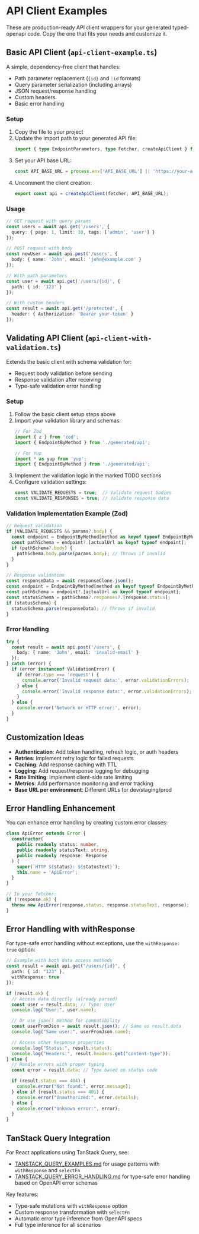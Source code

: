 # API Client Examples

These are production-ready API client wrappers for your generated typed-openapi code. Copy the one that fits your needs and customize it.

## Basic API Client (`api-client-example.ts`)

A simple, dependency-free client that handles:
- Path parameter replacement (`{id}` and `:id` formats)
- Query parameter serialization (including arrays)
- JSON request/response handling
- Custom headers
- Basic error handling

### Setup

1. Copy the file to your project
2. Update the import path to your generated API file:
   ```typescript
   import { type EndpointParameters, type Fetcher, createApiClient } from './generated/api';
   ```
3. Set your API base URL:
   ```typescript
   const API_BASE_URL = process.env['API_BASE_URL'] || 'https://your-api.com';
   ```
4. Uncomment the client creation:
   ```typescript
   export const api = createApiClient(fetcher, API_BASE_URL);
   ```

### Usage

```typescript
// GET request with query params
const users = await api.get('/users', {
  query: { page: 1, limit: 10, tags: ['admin', 'user'] }
});

// POST request with body
const newUser = await api.post('/users', {
  body: { name: 'John', email: 'john@example.com' }
});

// With path parameters
const user = await api.get('/users/{id}', {
  path: { id: '123' }
});

// With custom headers
const result = await api.get('/protected', {
  header: { Authorization: 'Bearer your-token' }
});
```

## Validating API Client (`api-client-with-validation.ts`)

Extends the basic client with schema validation for:
- Request body validation before sending
- Response validation after receiving
- Type-safe validation error handling

### Setup

1. Follow the basic client setup steps above
2. Import your validation library and schemas:
   ```typescript
   // For Zod
   import { z } from 'zod';
   import { EndpointByMethod } from './generated/api';

   // For Yup
   import * as yup from 'yup';
   import { EndpointByMethod } from './generated/api';
   ```
3. Implement the validation logic in the marked TODO sections
4. Configure validation settings:
   ```typescript
   const VALIDATE_REQUESTS = true;  // Validate request bodies
   const VALIDATE_RESPONSES = true; // Validate response data
   ```

### Validation Implementation Example (Zod)

```typescript
// Request validation
if (VALIDATE_REQUESTS && params?.body) {
  const endpoint = EndpointByMethod[method as keyof typeof EndpointByMethod];
  const pathSchema = endpoint?.[actualUrl as keyof typeof endpoint];
  if (pathSchema?.body) {
    pathSchema.body.parse(params.body); // Throws if invalid
  }
}

// Response validation
const responseData = await responseClone.json();
const endpoint = EndpointByMethod[method as keyof typeof EndpointByMethod];
const pathSchema = endpoint?.[actualUrl as keyof typeof endpoint];
const statusSchema = pathSchema?.responses?.[response.status];
if (statusSchema) {
  statusSchema.parse(responseData); // Throws if invalid
}
```

### Error Handling

```typescript
try {
  const result = await api.post('/users', {
    body: { name: 'John', email: 'invalid-email' }
  });
} catch (error) {
  if (error instanceof ValidationError) {
    if (error.type === 'request') {
      console.error('Invalid request data:', error.validationErrors);
    } else {
      console.error('Invalid response data:', error.validationErrors);
    }
  } else {
    console.error('Network or HTTP error:', error);
  }
}
```

## Customization Ideas

- **Authentication**: Add token handling, refresh logic, or auth headers
- **Retries**: Implement retry logic for failed requests
- **Caching**: Add response caching with TTL
- **Logging**: Add request/response logging for debugging
- **Rate limiting**: Implement client-side rate limiting
- **Metrics**: Add performance monitoring and error tracking
- **Base URL per environment**: Different URLs for dev/staging/prod

## Error Handling Enhancement

You can enhance error handling by creating custom error classes:

```typescript
class ApiError extends Error {
  constructor(
    public readonly status: number,
    public readonly statusText: string,
    public readonly response: Response
  ) {
    super(`HTTP ${status}: ${statusText}`);
    this.name = 'ApiError';
  }
}

// In your fetcher:
if (!response.ok) {
  throw new ApiError(response.status, response.statusText, response);
}
```

## Error Handling with withResponse

For type-safe error handling without exceptions, use the `withResponse: true` option:

```typescript
// Example with both data access methods
const result = await api.get("/users/{id}", {
  path: { id: "123" },
  withResponse: true
});

if (result.ok) {
  // Access data directly (already parsed)
  const user = result.data; // Type: User
  console.log("User:", user.name);

  // Or use json() method for compatibility
  const userFromJson = await result.json(); // Same as result.data
  console.log("Same user:", userFromJson.name);

  // Access other Response properties
  console.log("Status:", result.status);
  console.log("Headers:", result.headers.get("content-type"));
} else {
  // Handle errors with proper typing
  const error = result.data; // Type based on status code

  if (result.status === 404) {
    console.error("Not found:", error.message);
  } else if (result.status === 401) {
    console.error("Unauthorized:", error.details);
  } else {
    console.error("Unknown error:", error);
  }
}
```

## TanStack Query Integration

For React applications using TanStack Query, see:
- [TANSTACK_QUERY_EXAMPLES.md](./TANSTACK_QUERY_EXAMPLES.md) for usage patterns with `withResponse` and `selectFn`
- [TANSTACK_QUERY_ERROR_HANDLING.md](./TANSTACK_QUERY_ERROR_HANDLING.md) for type-safe error handling based on OpenAPI error schemas

Key features:
- Type-safe mutations with `withResponse` option
- Custom response transformation with `selectFn`
- Automatic error type inference from OpenAPI specs
- Full type inference for all scenarios
